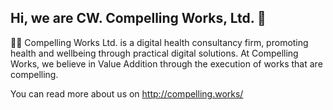 ## Hi, we are CW. Compelling Works, Ltd. 👋

🙋‍♀️ Compelling Works Ltd. is a digital health consultancy firm, promoting health and wellbeing through practical digital solutions. At Compelling Works, we believe in Value Addition through the execution of works that are compelling.

You can read more about us on http://compelling.works/ 
<!--

** Compelling Works Ltd. **

🙋‍♀️ Compelling Works Ltd. is a digital health consultancy firm, promoting health and wellbeing through practical digital solutions. At Compelling Works, we believe in Value Addition through the execution of works that are compelling.
🌈 Contribution guidelines - how can the community get involved?
👩‍💻 Useful resources - where can the community find your docs? Is there anything else the community should know?
🍿 Fun facts - what does your team eat for breakfast?
🧙 Remember, you can do mighty things with the power of [Markdown](https://docs.github.com/github/writing-on-github/getting-started-with-writing-and-formatting-on-github/basic-writing-and-formatting-syntax)
-->
